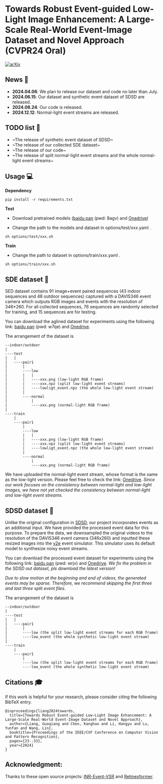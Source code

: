 # Towards Robust Event-guided Low-Light Image Enhancement: A Large-Scale Real-World Event-Image Dataset and Novel Approach (CVPR24 Oral)

[![arXiv](https://img.shields.io/badge/arXiv-2404.00834-B31B1B.svg)](https://arxiv.org/abs/2404.00834)

## News :loudspeaker:

- **2024.04.06**: We plan to release our dataset and code no later than July.
- **2024.06.15**: Our dataset and synthetic event dataset of SDSD are released.
- **2024.08.24**: Our code is released. 
- **2024.12.12**: Normal-light event streams are released.

## TODO list :pushpin:
- ~The release of synthetic event dataset of SDSD~ <br>
- ~The release of our collected SDE dataset~ <br>
- ~The release of our code~ <br>
- ~The release of split normal-light event streams and the whole normal-light event streams~ <br>

## Usage :computer:
**Dependency**

```
pip install -r requirements.txt
```

**Test**

- Download pretrained models ([baidu pan](https://pan.baidu.com/s/1w9n1cl1Rom0GjVc3OOuFPw?pwd=8agv) (pwd: 8agv) and [Onedrive](https://hkustgz-my.sharepoint.com/:f:/g/personal/gliang041_connect_hkust-gz_edu_cn/EiRk3QVTMttJmIIwvUoiwooB_0-tnlJ4yBVxzi4NxeLdmw)) 

- Change the path to the models and dataset in options/test/xxx.yaml .

```
sh options/test/xxx.sh
```

**Train**

- Change the path to dataset in options/train/xxx.yaml .

```
sh options/train/xxx.sh
```


## SDE dataset :file_folder:
SED dataset contains 91 image+event paired sequences (43 indoor sequences and 48 outdoor sequences) captured with a DAVIS346 event camera which outputs RGB images and events with the resolution of 346*260.
For all collected sequences, 76 sequences are randomly selected for training, and 15 sequences are for testing. 

You can download the aglined dataset for experiments using the following link: [baidu pan](https://pan.baidu.com/s/1ad56IgSmCwDhorhwAwFlog?pwd=w7qe) (pwd: w7qe) and [Onedrive](https://hkustgz-my.sharepoint.com/:f:/g/personal/gliang041_connect_hkust-gz_edu_cn/Ep_8Acz6cd1GjwtmEjAG0w8BkQsBWDjyHf9_56XSLTNLSw).

The arrangement of the dataset is
```
--indoor/outdoor 
| 
----test 
|   | 
|   ----pair1 
|       | 
|       ----low 
|       |   | 
|       |   ----xxx.png (low-light RGB frame) 
|       |   ----xxx.npz (split low-light event streams) 
|       |   ----lowligt_event.npz (the whole low-light event stream) 
|       | 
|       ----normal 
|           | 
|           ----xxx.png (normal-light RGB frame) 
| 
----train 
    | 
    ----pair1 
        | 
        ----low 
        |   | 
        |   ----xxx.png (low-light RGB frame) 
        |   ----xxx.npz (split low-light event streams) 
        |   ----lowligt_event.npz (the whole low-light event stream) 
        | 
        ----normal 
            | 
            ----xxx.png (normal-light RGB frame) 
```

We have uploaded the normal-light event stream, whose format is the same as the low-light version. Please feel free to check the link: [Onedrive](https://hkustgz-my.sharepoint.com/:f:/g/personal/gliang041_connect_hkust-gz_edu_cn/EtFRcH270mlNmXjgECTgrAgBsUA-qIRTuSzRtoNuGLa38g). 
*Since our work focuses on the consistency between normal-light and low-light images, we have not yet checked the consistency between normal-light and low-light event streams.*

## SDSD dataset :file_folder:
Unlike the original configuration in [SDSD](https://github.com/dvlab-research/SDSD), our project incorporates events as an additional input. We have provided the processed event data for this purpose. To prepare the data, we downsampled the original videos to the resolution of the DAVIS346 event camera (346x260) and inputted these resized images into the [v2e](https://github.com/SensorsINI/v2e) event simulator. This simulator uses its default model to synthesize noisy event streams.

You can download the processed event dataset for experiments using the following link: [baidu pan](https://pan.baidu.com/s/1b8ZXfHSzfWg0q0o4SgDcUQ?pwd=wrjv) (pwd: wrjv) and [Onedrive](https://hkustgz-my.sharepoint.com/:f:/g/personal/gliang041_connect_hkust-gz_edu_cn/EsrS4qhMC_lFv3JgaGQ0nM8BG2GYHII_mBn2rYLhOpmN3g). *We fix the problem in the SDSD out dataset, pls download the latest version!*

*Due to slow motion at the beginning and end of videos, the generated events may be sparse. Therefore, we recommend skipping the first three and last three split event files.*

The arrangement of the dataset is
```
--indoor/outdoor 
| 
----test 
|   | 
|   ----pair1 
|       | 
|       ----low (the split low-light event streams for each RGB frame) 
|       ----low_event (the whole synthetic low-light event stream) 
| 
----train 
    | 
    ----pair1 
        | 
        ----low (the split low-light event streams for each RGB frame) 
        ----low_event (the whole synthetic low-light event stream) 
```


## Citations :mortar_board:
If this work is helpful for your research, please consider citing the following BibTeX entry.
```
@inproceedings{liang2024towards,
  title={Towards Robust Event-guided Low-Light Image Enhancement: A Large-Scale Real-World Event-Image Dataset and Novel Approach},
  author={Liang, Guoqiang and Chen, Kanghao and Li, Hangyu and Lu, Yunfan and Wang, Lin},
  booktitle={Proceedings of the IEEE/CVF Conference on Computer Vision and Pattern Recognition},
  pages={23--33},
  year={2024}
}
```


## Acknowledgment:
Thanks to these open source projects: [INR-Event-VSR](https://github.com/yunfanLu/INR-Event-VSR) and [Retinexformer](https://github.com/caiyuanhao1998/Retinexformer).
